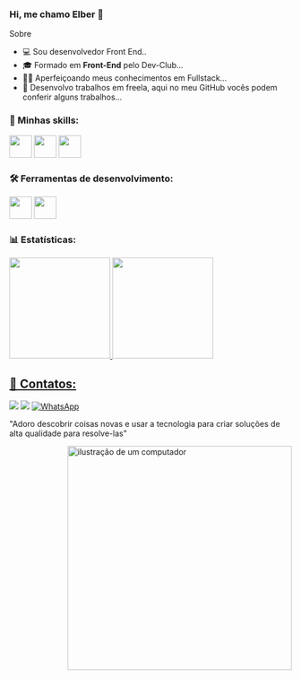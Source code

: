 ### Hi, me chamo Elber 👋

Sobre
- 💻 Sou desenvolvedor Front End..
- 🎓 Formado em **Front-End** pelo Dev-Club...
- 👨‍💻 Aperfeiçoando meus conhecimentos em Fullstack...
- 💼 Desenvolvo trabalhos em freela, aqui no meu GitHub vocês podem conferir alguns trabalhos...

### 🚀 Minhas skills:
<div>
<img src="https://cdn.jsdelivr.net/gh/devicons/devicon/icons/git/git-original.svg" width="40" height="40"/>
<img src="https://cdn.jsdelivr.net/gh/devicons/devicon/icons/html5/html5-original.svg" width="40" height="40"/>
<img src="https://cdn.jsdelivr.net/gh/devicons/devicon/icons/css3/css3-original.svg" width="40" height="40"/>
</div>


### 🛠️ Ferramentas de desenvolvimento:
<div>
<img src="https://cdn.jsdelivr.net/gh/devicons/devicon/icons/nodejs/nodejs-original.svg" width="40" height="40"/> 
<img src="https://cdn.jsdelivr.net/gh/devicons/devicon/icons/figma/figma-original.svg" width="40" height="40"/>
</div>


### 📊 Estatísticas:
<div>
<a href="https://github.com/Elber04726">
<img height="180em" src="https://github-readme-stats.vercel.app/api/top-langs/?username=Elber04726&layout=compact&langs_count=7&theme=dracula"/>
<img height="180em" src="https://github-readme-stats.vercel.app/api?username=Elber04726&show_icons=true&theme=dracula&include_all_commits=true&count_private=true"/>
</div>



## 📱 Contatos:
<div>
<a href = "mailto:elber3910@gmail.com"><img src="https://img.shields.io/badge/Gmail-D14836?style=for-the-badge&logo=gmail&logoColor=white" target="_blank"></a>
<a href="https://www.linkedin.com/in/seu-usuário-linkedln-aqui" target="_blank"><img src="https://img.shields.io/badge/-LinkedIn-%230077B5?style=for-the-badge&logo=linkedin&logoColor=white" target="_blank"></a>  
<a href="https://wa.me/5535984278117" title="WhatsApp">
  <img src="https://img.shields.io/badge/-WhatsApp-25d366?style=flat-square&labelColor=25d366&logo=whatsapp&logoColor=white&link=" alt="WhatsApp"/></a> 
</div>

<div>
<p>"Adoro descobrir coisas novas e usar a tecnologia para criar soluções de alta qualidade para resolve-las"</p>
</div>

<img src="https://raw.githubusercontent.com/MicaelliMedeiros/micaellimedeiros/master/image/computer-illustration.png" alt="ilustração de um computador" min-width="400px" max-width="400px" width="400px" align="right">